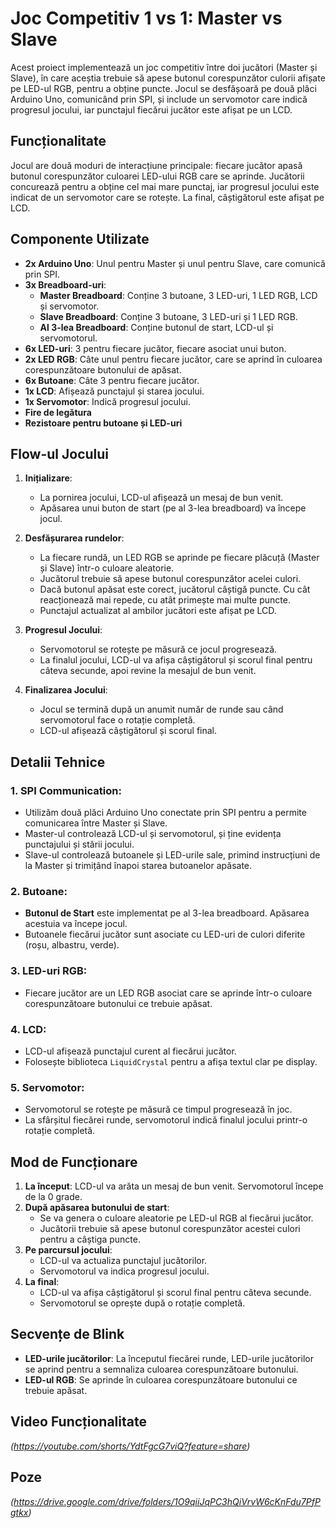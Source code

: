# ⁠Joc Competitiv 1 vs 1: Master vs Slave

Acest proiect implementează un joc competitiv între doi jucători (Master și Slave), în care aceștia trebuie să apese butonul corespunzător culorii afișate pe LED-ul RGB, pentru a obține puncte. Jocul se desfășoară pe două plăci Arduino Uno, comunicând prin SPI, și include un servomotor care indică progresul jocului, iar punctajul fiecărui jucător este afișat pe un LCD.

## Funcționalitate

Jocul are două moduri de interacțiune principale: fiecare jucător apasă butonul corespunzător culoarei LED-ului RGB care se aprinde. Jucătorii concurează pentru a obține cel mai mare punctaj, iar progresul jocului este indicat de un servomotor care se rotește. La final, câștigătorul este afișat pe LCD.

## Componente Utilizate

- **2x Arduino Uno**: Unul pentru Master și unul pentru Slave, care comunică prin SPI.
- **3x Breadboard-uri**:
  - **Master Breadboard**: Conține 3 butoane, 3 LED-uri, 1 LED RGB, LCD și servomotor.
  - **Slave Breadboard**: Conține 3 butoane, 3 LED-uri și 1 LED RGB.
  - **Al 3-lea Breadboard**: Conține butonul de start, LCD-ul și servomotorul.
- **6x LED-uri**: 3 pentru fiecare jucător, fiecare asociat unui buton.
- **2x LED RGB**: Câte unul pentru fiecare jucător, care se aprind în culoarea corespunzătoare butonului de apăsat.
- **6x Butoane**: Câte 3 pentru fiecare jucător.
- **1x LCD**: Afișează punctajul și starea jocului.
- **1x Servomotor**: Indică progresul jocului.
- **Fire de legătura**
- **Rezistoare pentru butoane și LED-uri**

## Flow-ul Jocului

1. **Inițializare**:
   - La pornirea jocului, LCD-ul afișează un mesaj de bun venit.
   - Apăsarea unui buton de start (pe al 3-lea breadboard) va începe jocul.

2. **Desfășurarea rundelor**:
   - La fiecare rundă, un LED RGB se aprinde pe fiecare plăcuță (Master și Slave) într-o culoare aleatorie.
   - Jucătorul trebuie să apese butonul corespunzător acelei culori.
   - Dacă butonul apăsat este corect, jucătorul câștigă puncte. Cu cât reacționează mai repede, cu atât primește mai multe puncte.
   - Punctajul actualizat al ambilor jucători este afișat pe LCD.

3. **Progresul Jocului**:
   - Servomotorul se rotește pe măsură ce jocul progresează.
   - La finalul jocului, LCD-ul va afișa câștigătorul și scorul final pentru câteva secunde, apoi revine la mesajul de bun venit.

4. **Finalizarea Jocului**:
   - Jocul se termină după un anumit număr de runde sau când servomotorul face o rotație completă.
   - LCD-ul afișează câștigătorul și scorul final.

## Detalii Tehnice

### 1. **SPI Communication**:
   - Utilizăm două plăci Arduino Uno conectate prin SPI pentru a permite comunicarea între Master și Slave.
   - Master-ul controlează LCD-ul și servomotorul, și ține evidența punctajului și stării jocului.
   - Slave-ul controlează butoanele și LED-urile sale, primind instrucțiuni de la Master și trimițând înapoi starea butoanelor apăsate.

### 2. **Butoane**:
   - **Butonul de Start** este implementat pe al 3-lea breadboard. Apăsarea acestuia va începe jocul.
   - Butoanele fiecărui jucător sunt asociate cu LED-uri de culori diferite (roșu, albastru, verde).

### 3. **LED-uri RGB**:
   - Fiecare jucător are un LED RGB asociat care se aprinde într-o culoare corespunzătoare butonului ce trebuie apăsat.

### 4. **LCD**:
   - LCD-ul afișează punctajul curent al fiecărui jucător.
   - Folosește biblioteca `LiquidCrystal` pentru a afişa textul clar pe display.

### 5. **Servomotor**:
   - Servomotorul se rotește pe măsură ce timpul progresează în joc.
   - La sfârșitul fiecărei runde, servomotorul indică finalul jocului printr-o rotație completă.

## Mod de Funcționare

1. **La început**: LCD-ul va arăta un mesaj de bun venit. Servomotorul începe de la 0 grade.
2. **După apăsarea butonului de start**:
   - Se va genera o culoare aleatorie pe LED-ul RGB al fiecărui jucător.
   - Jucătorii trebuie să apese butonul corespunzător acestei culori pentru a câștiga puncte.
3. **Pe parcursul jocului**:
   - LCD-ul va actualiza punctajul jucătorilor.
   - Servomotorul va indica progresul jocului.
4. **La final**:
   - LCD-ul va afișa câștigătorul și scorul final pentru câteva secunde.
   - Servomotorul se oprește după o rotație completă.

## Secvențe de Blink

- **LED-urile jucătorilor**: La începutul fiecărei runde, LED-urile jucătorilor se aprind pentru a semnaliza culoarea corespunzătoare butonului.
- **LED-ul RGB**: Se aprinde în culoarea corespunzătoare butonului ce trebuie apăsat.
  
## Video Funcționalitate

*(https://youtube.com/shorts/YdtFgcG7viQ?feature=share)*

## Poze

*(https://drive.google.com/drive/folders/1O9qiiJqPC3hQiVrvW6cKnFdu7PfPgtkx)*